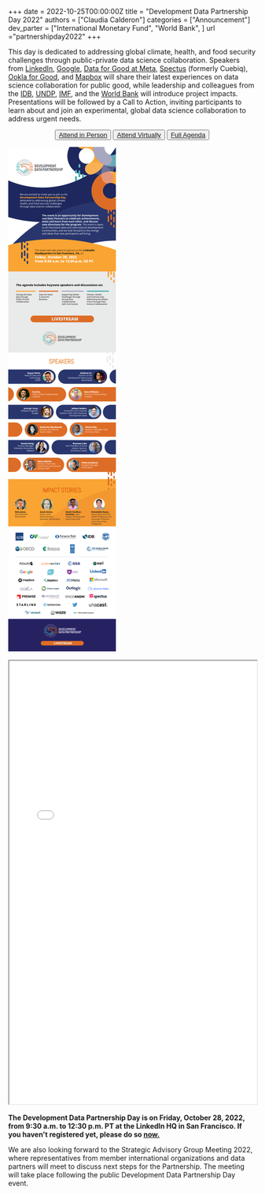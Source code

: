 +++
date =  2022-10-25T00:00:00Z
title = "Development Data Partnership Day 2022"
authors = ["Claudia Calderon"]
categories = ["Announcement"]
dev_parter = ["International Monetary Fund", "World Bank", ]
url ="partnershipday2022"
+++

This day is dedicated to addressing global climate, health, and food security challenges through public-private data science collaboration. Speakers from [LinkedIn](https://economicgraphchallenge.linkedin.com), [Google](https://about.google), [Data for Good at Meta](https://dataforgood.facebook.com/dfg/about), [Spectus](https://spectus.ai) (formerly Cuebiq), [Ookla for Good](https://www.ookla.com/ookla-for-good), and [Mapbox](https://www.mapbox.com/about/company/) will share their latest experiences on data science collaboration for public good, while leadership and colleagues from the [IDB](https://iadb.org), [UNDP](https://undp.org), [IMF](https://imf.org), and the [World Bank](https://worldbank.org) will introduce project impacts. Presentations will be followed by a Call to Action, inviting participants to learn about and join an experimental, global data science collaboration to address urgent needs.

<p style="text-align:center">
    <button type="button" class="btn btn-outline-info"><a href="https://forms.office.com/pages/responsepage.aspx?id=wP6iMWsmZ0y1bieW2PWcNtgdePFm-edDiPXPftZ-c2VUQkE0Q1pWOU0wUUtEWUpSN1UyVFRCVzZFVSQlQCN0PWcu&web=1&wdLOR=cBA60EE5E-333F-234C-979D-FE525D8EF93C"> Attend in Person</a>
    </button>
    <button type="button" class="btn btn-outline-info"><a href="https://linkedin.zoom.us/webinar/register/WN_vE6x_7KwSJymt_V6KPGIow"> Attend Virtually </a>
    </button>
    <button type="button" class="btn btn-outline-info"><a href="https://datapartnership.org/partnershipday2022agenda.pdf"> Full Agenda </a>
    </button>

[![](/partnership_day.png)](https://forms.office.com/pages/responsepage.aspx?id=wP6iMWsmZ0y1bieW2PWcNtgdePFm-edDiPXPftZ-c2VUQkE0Q1pWOU0wUUtEWUpSN1UyVFRCVzZFVSQlQCN0PWcu&web=1&wdLOR=cBA60EE5E-333F-234C-979D-FE525D8EF93C)

<iframe src="/partnershipday2022agenda.pdf#toolbar=0&statusbar=0" width="100%" height="900px">
</iframe>

**The Development Data Partnership Day is on Friday, October 28, 2022, from 9:30 a.m. to 12:30 p.m. PT at the LinkedIn HQ in San Francisco. If you haven't registered yet, please do so [now.](https://forms.office.com/pages/responsepage.aspx?id=wP6iMWsmZ0y1bieW2PWcNtgdePFm-edDiPXPftZ-c2VUQkE0Q1pWOU0wUUtEWUpSN1UyVFRCVzZFVSQlQCN0PWcu&web=1&wdLOR=cBA60EE5E-333F-234C-979D-FE525D8EF93C)**

We are also looking forward to the Strategic Advisory Group Meeting 2022, where representatives from member international organizations and data partners will meet to discuss next steps for the Partnership. The meeting will take place following the public Development Data Partnership Day event.
